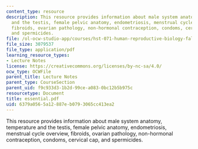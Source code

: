 ```yaml
---
content_type: resource
description: This resource provides information about male system anatomy, temperature
  and the testis, female pelvic anatomy, endometriosis, menstrual cycle overview,
  fibroids, ovarian pathology, non-hormonal contraception, condoms, cervical cap,
  and spermicides.
file: /ol-ocw-studio-app/courses/hst-071-human-reproductive-biology-fall-2005/6379a0565a12887eb0793065cc413ea2_essential.pdf
file_size: 3079537
file_type: application/pdf
learning_resource_types:
- Lecture Notes
license: https://creativecommons.org/licenses/by-nc-sa/4.0/
ocw_type: OCWFile
parent_title: Lecture Notes
parent_type: CourseSection
parent_uid: f9c933d3-1b2d-99ce-a083-0bc12b5b975c
resourcetype: Document
title: essential.pdf
uid: 6379a056-5a12-887e-b079-3065cc413ea2
---
```

This resource provides information about male system anatomy, temperature and the testis, female pelvic anatomy, endometriosis, menstrual cycle overview, fibroids, ovarian pathology, non-hormonal contraception, condoms, cervical cap, and spermicides.